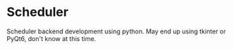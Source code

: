 # Scheduler
Scheduler backend development using python. May end up using tkinter or PyQt6, don't know at this time. 
